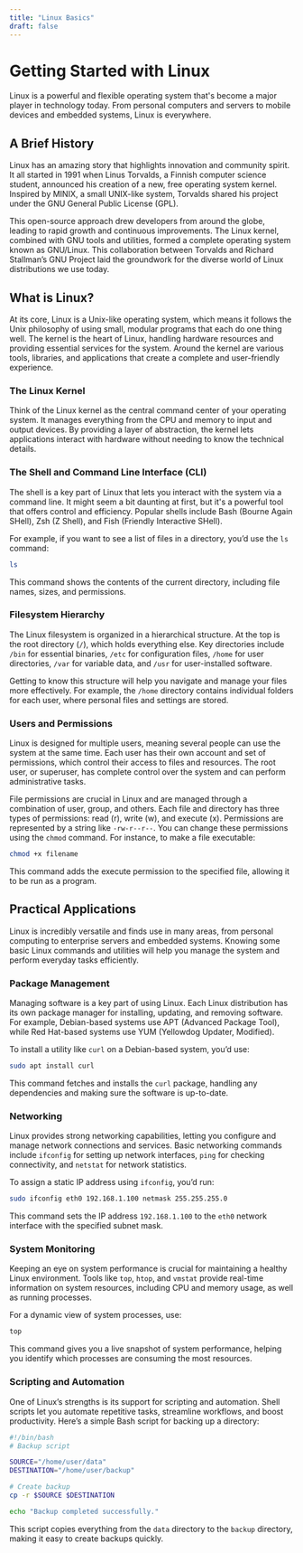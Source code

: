 ```yaml
---
title: "Linux Basics"
draft: false
---
```


# Getting Started with Linux

Linux is a powerful and flexible operating system that's become a major player in technology today. From personal computers and servers to mobile devices and embedded systems, Linux is everywhere.

## A Brief History

Linux has an amazing story that highlights innovation and community spirit. It all started in 1991 when Linus Torvalds, a Finnish computer science student, announced his creation of a new, free operating system kernel. Inspired by MINIX, a small UNIX-like system, Torvalds shared his project under the GNU General Public License (GPL).

This open-source approach drew developers from around the globe, leading to rapid growth and continuous improvements. The Linux kernel, combined with GNU tools and utilities, formed a complete operating system known as GNU/Linux. This collaboration between Torvalds and Richard Stallman’s GNU Project laid the groundwork for the diverse world of Linux distributions we use today.

## What is Linux?

At its core, Linux is a Unix-like operating system, which means it follows the Unix philosophy of using small, modular programs that each do one thing well. The kernel is the heart of Linux, handling hardware resources and providing essential services for the system. Around the kernel are various tools, libraries, and applications that create a complete and user-friendly experience.

### The Linux Kernel

Think of the Linux kernel as the central command center of your operating system. It manages everything from the CPU and memory to input and output devices. By providing a layer of abstraction, the kernel lets applications interact with hardware without needing to know the technical details.

### The Shell and Command Line Interface (CLI)

The shell is a key part of Linux that lets you interact with the system via a command line. It might seem a bit daunting at first, but it's a powerful tool that offers control and efficiency. Popular shells include Bash (Bourne Again SHell), Zsh (Z Shell), and Fish (Friendly Interactive SHell).

For example, if you want to see a list of files in a directory, you’d use the `ls` command:

```bash
ls
```

This command shows the contents of the current directory, including file names, sizes, and permissions.

### Filesystem Hierarchy

The Linux filesystem is organized in a hierarchical structure. At the top is the root directory (`/`), which holds everything else. Key directories include `/bin` for essential binaries, `/etc` for configuration files, `/home` for user directories, `/var` for variable data, and `/usr` for user-installed software.

Getting to know this structure will help you navigate and manage your files more effectively. For example, the `/home` directory contains individual folders for each user, where personal files and settings are stored.

### Users and Permissions

Linux is designed for multiple users, meaning several people can use the system at the same time. Each user has their own account and set of permissions, which control their access to files and resources. The root user, or superuser, has complete control over the system and can perform administrative tasks.

File permissions are crucial in Linux and are managed through a combination of user, group, and others. Each file and directory has three types of permissions: read (r), write (w), and execute (x). Permissions are represented by a string like `-rw-r--r--`. You can change these permissions using the `chmod` command. For instance, to make a file executable:

```bash
chmod +x filename
```

This command adds the execute permission to the specified file, allowing it to be run as a program.

## Practical Applications

Linux is incredibly versatile and finds use in many areas, from personal computing to enterprise servers and embedded systems. Knowing some basic Linux commands and utilities will help you manage the system and perform everyday tasks efficiently.

### Package Management

Managing software is a key part of using Linux. Each Linux distribution has its own package manager for installing, updating, and removing software. For example, Debian-based systems use APT (Advanced Package Tool), while Red Hat-based systems use YUM (Yellowdog Updater, Modified).

To install a utility like `curl` on a Debian-based system, you’d use:

```bash
sudo apt install curl
```

This command fetches and installs the `curl` package, handling any dependencies and making sure the software is up-to-date.

### Networking

Linux provides strong networking capabilities, letting you configure and manage network connections and services. Basic networking commands include `ifconfig` for setting up network interfaces, `ping` for checking connectivity, and `netstat` for network statistics.

To assign a static IP address using `ifconfig`, you’d run:

```bash
sudo ifconfig eth0 192.168.1.100 netmask 255.255.255.0
```

This command sets the IP address `192.168.1.100` to the `eth0` network interface with the specified subnet mask.

### System Monitoring

Keeping an eye on system performance is crucial for maintaining a healthy Linux environment. Tools like `top`, `htop`, and `vmstat` provide real-time information on system resources, including CPU and memory usage, as well as running processes.

For a dynamic view of system processes, use:

```bash
top
```

This command gives you a live snapshot of system performance, helping you identify which processes are consuming the most resources.

### Scripting and Automation

One of Linux’s strengths is its support for scripting and automation. Shell scripts let you automate repetitive tasks, streamline workflows, and boost productivity. Here’s a simple Bash script for backing up a directory:

```bash
#!/bin/bash
# Backup script

SOURCE="/home/user/data"
DESTINATION="/home/user/backup"

# Create backup
cp -r $SOURCE $DESTINATION

echo "Backup completed successfully."
```

This script copies everything from the `data` directory to the `backup` directory, making it easy to create backups quickly.